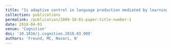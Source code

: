```yaml
---
title: "Is adaptive control in language production mediated by learning?"
collection: publications
permalink: /publication/2009-10-01-paper-title-number-1
date: 2018-04-01
venue: 'Cognition'
doi: '10.1016/j.cognition.2018.03.009'
authors: 'Freund, MC, Nozari, N'
---
```

